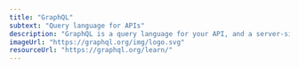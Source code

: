 ```yaml
---
title: "GraphQL"
subtext: "Query language for APIs"
description: "GraphQL is a query language for your API, and a server-side runtime for executing queries by using a type system you define for your data. It allows clients to request exactly the data they need, and nothing more."
imageUrl: "https://graphql.org/img/logo.svg"
resourceUrl: "https://graphql.org/learn/"
---
```

